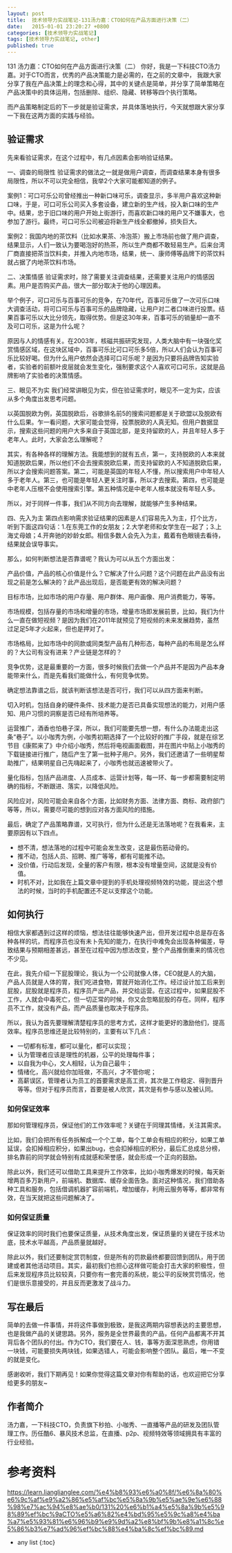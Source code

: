 ```yaml
---
layout: post
title:  技术领导力实战笔记-131汤力嘉：CTO如何在产品方面进行决策（二）
date:   2015-01-01 23:20:27 +0800
categories: [技术领导力实战笔记]
tags: [技术领导力实战笔记, other]
published: true
---
```




131 汤力嘉：CTO如何在产品方面进行决策（二）
你好，我是一下科技CTO汤力嘉。对于CTO而言，优秀的产品决策能力是必需的，在之前的文章中， 我跟大家分享了我在产品决策上的理念和心得，其中的关键点是简单，并分享了简单策略在产品决策中的具体运用，包括删除、组织、隐藏、转移等四个执行策略。

而产品策略制定后的下一步就是验证需求，并具体落地执行，今天就想跟大家分享一下我在这两方面的实践与经验。

## 验证需求

先来看验证需求，在这个过程中，有几点因素会影响验证结果。

一、调查的局限性 验证需求的做法之一就是做用户调查，而调查结果本身有很多局限性，所以不可以完全相信，我举2个大家可能都知道的例子。

案例1：可口可乐公司曾经推出一种新口味可乐，调查显示，多半用户喜欢这种新口味，于是，可口可乐公司买入多套设备，建立新的生产线，投入新口味的生产中。结果，忠于旧口味的用户开始上街游行，而喜欢新口味的用户又不嫌事大，也参加了游行。最终，可口可乐公司被迫将新生产线全都撤掉，损失巨大。

案例2：我国内地的茶饮料（比如水果茶、冷泡茶）搬上市场前也做了用户调查，结果显示，人们一致认为要喝泡好的热茶，所以生产商都不敢轻易生产。后来台湾厂商直接把茶当饮料卖，并推入内地市场，结果，统一、康师傅等品牌下的茶饮料就占据了内地茶饮料市场。

二、决策情感 验证需求时，除了需要关注调查结果，还需要关注用户的情感因素。用户是否购买产品，很大一部分取决于他的心理因素。

举个例子，可口可乐与百事可乐的竞争，在70年代，百事可乐做了一次可乐口味大调查活动，将可口可乐与百事可乐的品牌隐藏，让用户对二者口味进行投票。结果百事可乐以大比分领先，取得优势。但是这30年来，百事可乐的销量却一直不及可口可乐，这是为什么呢？

原因与人的情感有关。在2003年，核磁共振研究发现，人类大脑中有一块强化奖赏情感区域，在这块区域中，百事可乐比可口可乐多5倍，所以人们会认为百事可乐比较好喝。但为什么用户依然会选择可口可乐呢？是因为只要将品牌告知实验者，实验者的前额叶皮层就会发生变化，强制要求这个人喜欢可口可乐，这就是品牌影响了实验者的决策情感。

三、眼见不为实 我们经常讲眼见为实，但在验证需求时，眼见不一定为实，应该从多个角度出发思考问题。

以英国脱欧为例，英国脱欧后，谷歌排名前5的搜索问题都是关于欧盟以及脱欧有什么后果。乍一看问题，大家可能会觉得，投票脱欧的人真无知。但用户数据显示，搜索这些问题的用户大多来自于英国北部，是支持留欧的人，并且年轻人多于老年人。此时，大家会怎么理解呢？

其实，有各种各样的理解方法。我能想到的就有五点，第一，支持脱欧的人本来就知道脱欧后果，所以他们不会去搜索脱欧后果，而支持留欧的人不知道脱欧后果，所以才会搜索问题答案。第二，可能是英国的年轻人不懂，所以搜索用户中年轻人多于老年人。第三，也可能是年轻人更关注时事，所以才去搜索。第四，也可能是中老年人压根不会使用搜索引擎。第五种情况是中老年人根本就没有年轻人多。

所以，对于同样一件事，我们从不同方向去理解，就能够产生多种结果。

四、先入为主 第四点影响需求验证结果的因素是人们容易先入为主，打个比方，听到下面这四句话：1.在东莞工作的女朋友；2.大学老师和女学生在一起了；3.上海丈母娘；4.开奔驰的妙龄女郎。相信多数人会先入为主，戴着有色眼镜去看待，结果就会误导事实。

那么，如何判断想法是否靠谱呢？我认为可以从五个方面出发：

产品价值，产品的核心价值是什么？它解决了什么问题？这个问题在此产品没有出现之前是怎么解决的？此产品出现后，是否能更有效的解决问题？

目标市场，比如市场的用户存量、用户群体、用户画像、用户消费能力，等等。

市场规模，包括存量的市场和增量的市场，增量市场即发展前景，比如，我们为什么一直在做短视频？是因为我们在2011年就预见了短视频的未来发展趋势，虽然过足足5年才火起来，但也是押对了。

市场格局，比如市场中的同款或同类型产品有几种形态，每种产品的布局是怎么样的？大公司有没有进来？产业链是怎样的？

竞争优势，这是最重要的一方面，很多时候我们去做一个产品并不是因为产品本身能带来什么，而是先看我们能做什么，有何竞争优势。

确定想法靠谱之后，就该判断该想法是否可行，我们可以从四方面来判断。

切入时机，包括自身的硬件条件、技术能力是否已具备实现想法的能力，对用户感知、用户习惯的洞察是否已经有所培养等。

运营推广，酒香也怕巷子深，所以，我们可能要先想一想，有什么办法能走出这条“巷子”。以小咖秀为例，小咖秀初期选择了一个比较好的推广手段，就是在综艺节目《康熙来了》中介绍小咖秀，然后将电视画面截图，并在图片中贴上小咖秀的下载链接进行推广，随后产生了第一批种子用户。另外，我们还邀请了一些明星帮助推广，结果明星自己先嗨起来了，小咖秀也就迅速被带火了。

量化指标，包括产品进度、人员成本、运营计划等，每一环、每一步都需要制定明确的指标，不断跟进、落实，以降低风险。

风险应对，风险可能会来自各个方面，比如财务方面、法律方面、商标、政府部门等等，所以，需要尽可能的想到应对各方面风险的措施。

最后，确定了产品策略靠谱，又可执行，但为什么还是无法落地呢？在我看来，主要原因有以下四点。

* 想不清，想法落地的过程中可能会发生改变，这是最伤筋动骨的。
* 推不动，包括人员、招聘、推广等等，都有可能推不动。
* 没价值，行动后发现，全量的客户有限，根本没有增量空间，这就是没有价值。
* 时机不对，比如我在上篇文章中提到的手机处理视频特效的功能，提出这个想法的时候，当时的手机配置还不足以支撑这个功能。

## 如何执行

相信大家都遇到过这样的烦恼，想法往往能够快速产出，但开发过程中总是存在各种各样的坑，而程序员也没有未卜先知的能力，在执行中难免会出现各种偏差，导致结果与预期相差甚远，甚至在过程中因为想法改变，整个产品推倒重来的情况也不少见。

在此，我先介绍一下屁股理论，我认为一个公司就像人体，CEO就是人的大脑，产品人员就是人体的胃，我们吃进食物，胃就开始消化工作。经过设计加工后来到屁股，屁股就是程序员，程序员产出产品，并交给运营。在这过程中，如果屁股不工作，人就会中毒死亡，但一切正常的时候，你又会忽略屁股的存在。同样，程序员不工作，就没有产品，而产品质量也取决于程序员。

所以，我认为首先要理解清楚程序员的思考方式，这样才能更好的激励他们，提高效率。程序员思维还是比较特别的，主要有以下几点：

* 一切都有标准，都可以量化，都可以实现；
* 认为管理者应该是理性的机器，公平的处理每件事；
* 以自我为中心，文人相轻，认为自己最牛；
* 情绪化，高兴就给你加班做，不高兴，才不管你呢；
* 高薪误区，管理者认为员工的首要需求是高工资，其次是工作稳定、得到晋升等等。但对于程序员而言，首要是被人欣赏，其次是有参与感以及被认同。

### 如何保证效率

那如何管理程序员，保证他们的工作效率呢？关键在于同理其情绪，关注其需求。

比如，我们会把所有任务拆解成一个个工单，每个工单会有相应的积分，如果工单延误，会扣掉相应积分，如果出bug，也会扣掉相应的积分，最后汇总成总分榜，排名靠前的同学就会特别有成就感和荣誉感，就会形成一个正向的鼓励。

除此以外，我们还可以借助工具来提升工作效率，比如小咖秀爆发的时候，每天新增两百多万新用户，前端机、数据库、缓存全面告急。面对这种情况，我们借助各种工具和服务，包括借调机器扩容前端机，增加缓存，利用云服务等等，都非常有效，在当天就把这些问题解决了。

### 如何保证质量

保证效率的同时我们也要保证质量，从技术角度出发，保证质量的关键在于技术功底，技术水平越高，产品质量就越好。

除此以外，我们还要制定赏罚制度，但是所有的罚款最终都要回馈到团队，用于团建或者其他活动项目。其实，最初我们也担心这样做可能会打击大家的积极性，但后来发现程序员比较较真，只要你有一套完善的系统，能公平的反映赏罚情况，他们是很乐意接受的，并且反而更激发了战斗力。

## 写在最后

简单的去做一件事情，并将这件事做到极致，是我这两期内容想表达的主要思想，也是我做产品的关键思路。另外，服务是全世界最贵的产品，任何产品都离不开其背后各个团队的付出。作为CTO，我们要在人、钱，事等方面深思熟虑，你用错一块钱，可能要损失两块钱，如果选错人，可能会影响整个团队。最后，唯一不变的就是变化。

感谢收听，我们下期再见！如果你觉得这篇文章对你有帮助的话，也欢迎把它分享给更多的朋友~

## 作者简介

汤力嘉，一下科技CTO，负责旗下秒拍、小咖秀、一直播等产品的研发及团队管理工作。历任酷6、暴风技术总监，在直播、p2p、视频特效等领域拥具有丰富的行业经验。




# 参考资料

https://learn.lianglianglee.com/%e4%b8%93%e6%a0%8f/%e6%8a%80%e6%9c%af%e9%a2%86%e5%af%bc%e5%8a%9b%e5%ae%9e%e6%88%98%e7%ac%94%e8%ae%b0/131%20%e6%b1%a4%e5%8a%9b%e5%98%89%ef%bc%9aCTO%e5%a6%82%e4%bd%95%e5%9c%a8%e4%ba%a7%e5%93%81%e6%96%b9%e9%9d%a2%e8%bf%9b%e8%a1%8c%e5%86%b3%e7%ad%96%ef%bc%88%e4%ba%8c%ef%bc%89.md

* any list
{:toc}
